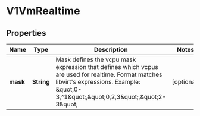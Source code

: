 # V1VmRealtime

## Properties
Name | Type | Description | Notes
------------ | ------------- | ------------- | -------------
**mask** | **String** | Mask defines the vcpu mask expression that defines which vcpus are used for realtime. Format matches libvirt&#x27;s expressions. Example: \&quot;0-3,^1\&quot;,\&quot;0,2,3\&quot;,\&quot;2-3\&quot; |  [optional]
